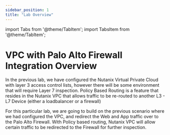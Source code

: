 ```yaml
---
sidebar_position: 1
title: "Lab Overview"
---
```



import Tabs from '@theme/TabItem';
import TabsItem from '@theme/TabItem';


# VPC with Palo Alto Firewall Integration Overview

In the previous lab, we have configured the Nutanix Virtual Private Cloud with layer 3 access control lists, however there will be some environment that will require Layer 7 inspection. Policy Based Routing is a feature that resides in the Nutanix VPC that allows traffic to be re-routed to another L3 - L7 Device (either a loadbalancer or a firewall)

For this particular lab, we are going to build on the previous scenario where we had configured the VPC, and redirect the Web and App traffic over to the Palo Alto Firewall. With Policy based routing, Nutanix VPC will allow certain traffic to be redirected to the Firewall for further inspection.  




